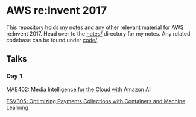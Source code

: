 # AWS re:Invent 2017

This repository holds my notes and any other relevant material for AWS re:Invent 2017. Head over to the [notes/](notes) directory for my notes. Any related codebase can be found under [code/](code).

## Talks

### Day 1

[MAE402: Media Intelligence for the Cloud with Amazon AI](notes/mae402-media-intelligence-for-the-cloud-with-amazon-ai.md)

[FSV305: Optimizing Payments Collections with Containers and Machine Learning](notes/fsv305-optimizing-payments-collections-with-containers-and-machine-learning.md)
